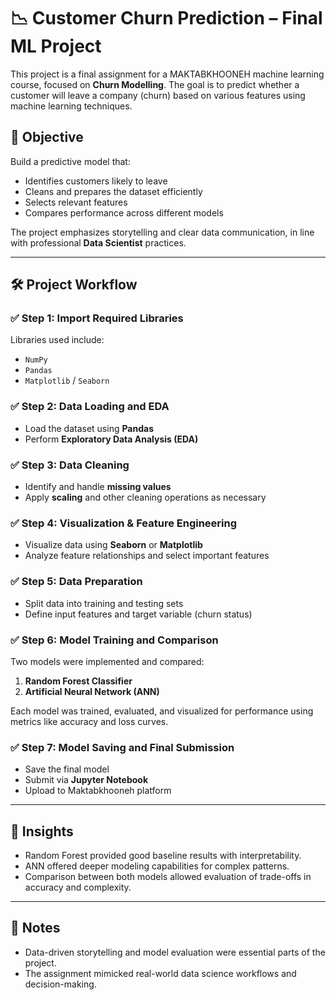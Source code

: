 
# 📉 Customer Churn Prediction – Final ML Project

This project is a final assignment for a MAKTABKHOONEH machine learning course, focused on **Churn Modelling**. The goal is to predict whether a customer will leave a company (churn) based on various features using machine learning techniques.

## 🎯 Objective

Build a predictive model that:
- Identifies customers likely to leave
- Cleans and prepares the dataset efficiently
- Selects relevant features
- Compares performance across different models

The project emphasizes storytelling and clear data communication, in line with professional **Data Scientist** practices.

---

## 🛠️ Project Workflow

### ✅ Step 1: Import Required Libraries
Libraries used include:
- `NumPy`
- `Pandas`
- `Matplotlib` / `Seaborn`

### ✅ Step 2: Data Loading and EDA
- Load the dataset using **Pandas**
- Perform **Exploratory Data Analysis (EDA)**

### ✅ Step 3: Data Cleaning
- Identify and handle **missing values**
- Apply **scaling** and other cleaning operations as necessary

### ✅ Step 4: Visualization & Feature Engineering
- Visualize data using **Seaborn** or **Matplotlib**
- Analyze feature relationships and select important features

### ✅ Step 5: Data Preparation
- Split data into training and testing sets
- Define input features and target variable (churn status)

### ✅ Step 6: Model Training and Comparison

Two models were implemented and compared:

1. **Random Forest Classifier**
2. **Artificial Neural Network (ANN)**

Each model was trained, evaluated, and visualized for performance using metrics like accuracy and loss curves.

### ✅ Step 7: Model Saving and Final Submission
- Save the final model
- Submit via **Jupyter Notebook**
- Upload to Maktabkhooneh platform

---

## 🧠 Insights

- Random Forest provided good baseline results with interpretability.
- ANN offered deeper modeling capabilities for complex patterns.
- Comparison between both models allowed evaluation of trade-offs in accuracy and complexity.

---

## 📌 Notes

- Data-driven storytelling and model evaluation were essential parts of the project.
- The assignment mimicked real-world data science workflows and decision-making.


